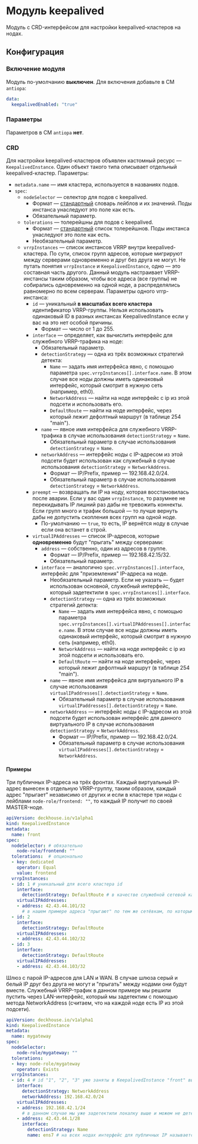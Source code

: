 Модуль keepalived
=================

Модуль с CRD-интерфейсом для настройки keepalived-кластеров на нодах.

Конфигурация
------------

### Включение модуля

Модуль по-умолчанию **выключен**. Для включения добавьте в CM `antiopa`:

```yaml
data:
  keepalivedEnabled: "true"
```

### Параметры

Параметров в CM `antiopa` **нет**.

### CRD

Для настройки keepalived-кластеров объявлен кастомный ресурс — `KeepalivedInstance`. Один объект такого типа описывает отдельный keepalived-кластер. Параметры:

* `metadata.name` — имя кластера, используется в названиях подов.
* `spec`:
    * `nodeSelector` — селектор для подов с keepalived.
        * Формат — [стандартный](https://kubernetes.io/docs/concepts/configuration/assign-pod-node/#nodeselector) словарь лейблов и их значений. Поды инстанса унаследуют это поле как есть.
        * Обязательный параметр.
    * `tolerations` — толерейшны для подов с keepalived.
        * Формат — [стандартный](https://kubernetes.io/docs/concepts/configuration/taint-and-toleration/) список толерейшнов. Поды инстанса унаследуют это поле как есть.
        * Необязательный параметр.
    * `vrrpInstances` — список инстансов VRRP внутри keepalived-кластера. По сути, список групп адресов, которые мигрируют между серверами одновременно и друг без друга не могут. Не путать понятия `vrrpInstance` и `KeepalivedInstance`, одно — это составная часть другого. Данный модуль настраивает VRRP-инстансы таким образом, чтобы все адреса (все группы) не собирались одновременно на одной ноде, а распределялись равномерно по всем серверам. Параметры одного vrrp-инстанса:
        * `id` — уникальный **в масштабах всего кластера** идентификатор VRRP-группы. Нельзя использовать одинаковый ID в разных инстансах KeepalivedInstance если у вас на это нет особой причины.
            * Формат — число от 1 до 255.
        * `interface` — определяет, как вычислить интерфейс для служебного VRRP-трафика на ноде:
            * Обязательный параметр.
            * `detectionStrategy` — одна из трёх возможных стратегий детекта:
                * `Name` — задать имя интерфейса явно, с помощью параметра `spec.vrrpInstances[].interface.name`. В этом случае все ноды должны иметь одинаковый интерфейс, который смотрит в нужную сеть (например, eth0).
                * `NetworkAddress` — найти на ноде интерфейс с ip из этой подсети и использовать его.
                * `DefaultRoute` — найти на ноде интерфейс, через который лежит дефолтный маршрут (в таблице 254 "main").
            * `name` — явное имя интерфейса для служебного VRRP-трафика в случае использования `detectionStrategy` = `Name`.
                * Обязательный параметр в случае использования `detectionStrategy` = `Name`.
            * `networkAddress` — интерфейс ноды с IP-адресом из этой подсети будет использован как служебный в случае использования `detectionStrategy` = `NetworkAddress`.
                * Формат — IP/Prefix, пример — 192.168.42.0/24.
                * Обязательный параметр в случае использования `detectionStrategy` = `NetworkAddress`.
        * `preempt` — возвращать ли IP на ноду, которая восстановилась после аварии. Если у вас один `vrrpInstance`, то разумнее не перекидывать IP лишний раз дабы не тревожить коннекты. Если групп много и трафик большой — то лучше вернуть дабы не допустить скопления всех групп на одной ноде.
            * По-умолчанию — `true`, то есть, IP вернётся ноду в случае если она встанет в строй.
        * `virtualIPAddresses` — список IP-адресов, которые **одновременно** будут "прыгать" между серверами:
            * `address` — собственно, один из адресов в группе.
                * Формат — IP/Prefix, пример — 192.168.42.15/32.
                * Обязательный параметр.
            * `interface` — аналогично `spec.vrrpInstances[].interface`, интерфейс для "приземления" IP-адреса на ноде.
                * Необязательный параметр. Если не указать — будет использован основной, служебный интерфейс, который задетектили в `spec.vrrpInstances[].interface`.
                * `detectionStrategy` — одна из трёх возможных стратегий детекта:
                    * `Name` — задать имя интерфейса явно, с помощью параметра `spec.vrrpInstances[].virtualIPAddresses[].interface.name`. В этом случае все ноды должны иметь одинаковый интерфейс, который смотрит в нужную сеть (например, eth0).
                    * `NetworkAddress` — найти на ноде интерфейс с ip из этой подсети и использовать его.
                    * `DefaultRoute` — найти на ноде интерфейс, через который лежит дефолтный маршрут (в таблице 254 "main").
                * `name` — явное имя интерфейса для виртуального IP в случае использования `virtualIPaddresses[].detectionStrategy` = `Name`.
                    * Обязательный параметр в случае использования `virtualIPaddresses[].detectionStrategy` = `Name`.
                * `networkAddress` — интерфейс ноды с IP-адресом из этой подсети будет использован интерфейс для данного виртуального IP в случае использования `detectionStrategy` = `NetworkAddress`.
                    * Формат — IP/Prefix, пример — 192.168.42.0/24.
                    * Обязательный параметр в случае использования `virtualIPaddresses[].detectionStrategy` = `NetworkAddress`.

#### Примеры

Три публичных IP-адреса на трёх фронтах. Каждый виртуальный IP-адрес вынесен в отдельную VRRP-группу, таким образом, каждый адрес "прыгает" независимо от других и если в кластере три ноды с лейблами `node-role/frontend: ""`, то каждый IP получит по своей MASTER-ноде.

```yaml
apiVersion: deckhouse.io/v1alpha1
kind: KeepalivedInstance
metadata:
  name: front
spec:
  nodeSelector: # обязательно
    node-role/frontend: ""
  tolerations:  # опционально
  - key: dedicated
    operator: Equal
    value: frontend
  vrrpInstances:
  - id: 1 # уникальный для всего кластера id
    interface:
      detectionStrategy: DefaultRoute # в качестве служебной сетевой карты используем ту, через которую проложен дефолтный маршрут
    virtualIPAddresses:
    - address: 42.43.44.101/32
      # в нашем примере адреса "прыгают" по тем же сетёвкам, по которым ходит служебный VRRP-трафик, поэтому мы не указываем параметр interface
  - id: 2
    interface:
      detectionStrategy: DefaultRoute
    virtualIPAddresses:
    - address: 42.43.44.102/32
  - id: 3
    interface:
      detectionStrategy: DefaultRoute
    virtualIPAddresses:
    - address: 42.43.44.103/32
```

Шлюз с парой IP-адресов для LAN и WAN. В случае шлюза серый и белый IP друг без друга не могут и "прыгать" между нодами они будут вместе. Служебный VRRP-трафик в данном примере мы решили пустить через LAN-интерфейс, который мы задетектим с помощью метода NetworkAddress (считаем, что на каждой ноде есть IP из этой подсети).

```yaml
apiVersion: deckhouse.io/v1alpha1
kind: KeepalivedInstance
metadata:
  name: mygateway
spec:
  nodeSelector:
    node-role/mygateway: ""
  tolerations:
  - key: node-role/mygateway
    operator: Exists
  vrrpInstances:
  - id: 4 # id "1", "2", "3" уже заняты в KeepalivedInstance "front" выше
    interface:
      detectionStrategy: NetworkAddress
      networkAddress: 192.168.42.0/24
    virtualIPAddresses:
    - address: 192.168.42.1/24
      # в данном случае мы уже задетектили локалку выше и можем не детектить интерфейс для этого IP, не указав параметр interface
    - address: 42.43.44.1/28
      interface:
        detectionStrategy: Name
        name: ens7 # на всех нодах интерфейс для публичных IP называется "ens7", воспользуемся этим
```
